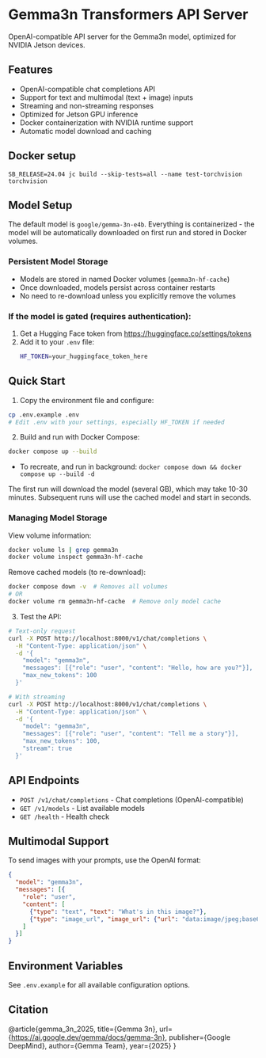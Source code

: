 # Gemma3n Transformers API Server

OpenAI-compatible API server for the Gemma3n model, optimized for NVIDIA Jetson devices.

## Features

- OpenAI-compatible chat completions API
- Support for text and multimodal (text + image) inputs
- Streaming and non-streaming responses
- Optimized for Jetson GPU inference
- Docker containerization with NVIDIA runtime support
- Automatic model download and caching

## Docker setup

`SB_RELEASE=24.04 jc build --skip-tests=all --name test-torchvision torchvision`

## Model Setup

The default model is `google/gemma-3n-e4b`. Everything is containerized - the model will be automatically downloaded on first run and stored in Docker volumes.

### Persistent Model Storage
- Models are stored in named Docker volumes (`gemma3n-hf-cache`)
- Once downloaded, models persist across container restarts
- No need to re-download unless you explicitly remove the volumes

### If the model is gated (requires authentication):
1. Get a Hugging Face token from https://huggingface.co/settings/tokens
2. Add it to your `.env` file:
   ```bash
   HF_TOKEN=your_huggingface_token_here
   ```

## Quick Start

1. Copy the environment file and configure:
```bash
cp .env.example .env
# Edit .env with your settings, especially HF_TOKEN if needed
```

2. Build and run with Docker Compose:
```bash
docker compose up --build
```

  -  To recreate, and run in background: `docker compose down && docker compose up --build -d`

The first run will download the model (several GB), which may take 10-30 minutes. Subsequent runs will use the cached model and start in seconds.

### Managing Model Storage

View volume information:
```bash
docker volume ls | grep gemma3n
docker volume inspect gemma3n-hf-cache
```

Remove cached models (to re-download):
```bash
docker compose down -v  # Removes all volumes
# OR
docker volume rm gemma3n-hf-cache  # Remove only model cache
```

3. Test the API:
```bash
# Text-only request
curl -X POST http://localhost:8000/v1/chat/completions \
  -H "Content-Type: application/json" \
  -d '{
    "model": "gemma3n",
    "messages": [{"role": "user", "content": "Hello, how are you?"}],
    "max_new_tokens": 100
  }'

# With streaming
curl -X POST http://localhost:8000/v1/chat/completions \
  -H "Content-Type: application/json" \
  -d '{
    "model": "gemma3n",
    "messages": [{"role": "user", "content": "Tell me a story"}],
    "max_new_tokens": 100,
    "stream": true
  }'
```

## API Endpoints

- `POST /v1/chat/completions` - Chat completions (OpenAI-compatible)
- `GET /v1/models` - List available models
- `GET /health` - Health check

## Multimodal Support

To send images with your prompts, use the OpenAI format:

```json
{
  "model": "gemma3n",
  "messages": [{
    "role": "user",
    "content": [
      {"type": "text", "text": "What's in this image?"},
      {"type": "image_url", "image_url": {"url": "data:image/jpeg;base64,..."}}
    ]
  }]
}
```

## Environment Variables

See `.env.example` for all available configuration options.

## Citation

@article{gemma_3n_2025,
    title={Gemma 3n},
    url={https://ai.google.dev/gemma/docs/gemma-3n},
    publisher={Google DeepMind},
    author={Gemma Team},
    year={2025}
}
